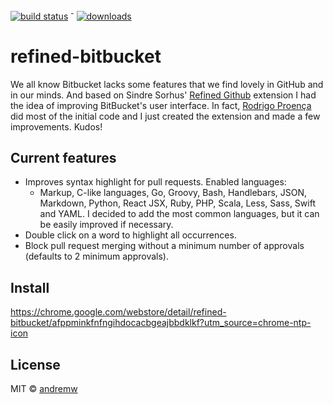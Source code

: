 [![build status](https://travis-ci.org/andremw/refined-bitbucket.svg?branch=test-it)](https://travis-ci.org/andremw/refined-bitbucket) <sup>-</sup> [![downloads](https://img.shields.io/chrome-web-store/d/afppminkfnfngihdocacbgeajbbdklkf.svg)](https://chrome.google.com/webstore/detail/refined-bitbucket/afppminkfnfngihdocacbgeajbbdklkf?utm_source=chrome-ntp-icon)

# refined-bitbucket
We all know Bitbucket lacks some features that we find lovely in GitHub and in our minds.
And based on Sindre Sorhus' [Refined Github](https://github.com/sindresorhus/refined-github)
extension I had the idea of improving BitBucket's user interface.
In fact, [Rodrigo Proença](https://github.com/rproenca) did most of the initial code and I just created the extension
and made a few improvements. Kudos!

## Current features
- Improves syntax highlight for pull requests. Enabled languages:
  - Markup, C-like languages, Go, Groovy, Bash, Handlebars, JSON, Markdown, Python, React JSX, Ruby, PHP, Scala, Less, Sass, Swift and YAML. I decided to add the most common languages, but it can be easily improved if necessary.
- Double click on a word to highlight all occurrences.
- Block pull request merging without a minimum number of approvals (defaults to 2 minimum approvals).

## Install
https://chrome.google.com/webstore/detail/refined-bitbucket/afppminkfnfngihdocacbgeajbbdklkf?utm_source=chrome-ntp-icon

## License
MIT © [andremw](github.com/andremw)
